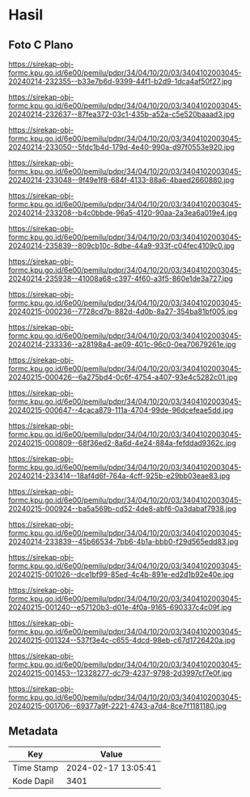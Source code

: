 # Hasil

## Foto C Plano

https://sirekap-obj-formc.kpu.go.id/6e00/pemilu/pdpr/34/04/10/20/03/3404102003045-20240214-232355--b33e7b6d-9399-44f1-b2d9-1dca4af50f27.jpg

https://sirekap-obj-formc.kpu.go.id/6e00/pemilu/pdpr/34/04/10/20/03/3404102003045-20240214-232637--87fea372-03c1-435b-a52a-c5e520baaad3.jpg

https://sirekap-obj-formc.kpu.go.id/6e00/pemilu/pdpr/34/04/10/20/03/3404102003045-20240214-233050--5fdc1b4d-179d-4e40-990a-d97f0553e920.jpg

https://sirekap-obj-formc.kpu.go.id/6e00/pemilu/pdpr/34/04/10/20/03/3404102003045-20240214-233048--9f49e1f8-684f-4133-88a6-4baed2660880.jpg

https://sirekap-obj-formc.kpu.go.id/6e00/pemilu/pdpr/34/04/10/20/03/3404102003045-20240214-233208--b4c0bbde-96a5-4120-90aa-2a3ea6a019e4.jpg

https://sirekap-obj-formc.kpu.go.id/6e00/pemilu/pdpr/34/04/10/20/03/3404102003045-20240214-235839--809cb10c-8dbe-44a9-933f-c04fec4109c0.jpg

https://sirekap-obj-formc.kpu.go.id/6e00/pemilu/pdpr/34/04/10/20/03/3404102003045-20240214-235938--41008a68-c397-4f60-a3f5-860e1de3a727.jpg

https://sirekap-obj-formc.kpu.go.id/6e00/pemilu/pdpr/34/04/10/20/03/3404102003045-20240215-000236--7728cd7b-882d-4d0b-8a27-354ba81bf005.jpg

https://sirekap-obj-formc.kpu.go.id/6e00/pemilu/pdpr/34/04/10/20/03/3404102003045-20240214-233336--a28198a4-ae09-401c-96c0-0ea70679261e.jpg

https://sirekap-obj-formc.kpu.go.id/6e00/pemilu/pdpr/34/04/10/20/03/3404102003045-20240215-000426--6a275bd4-0c6f-4754-a407-93e4c5282c01.jpg

https://sirekap-obj-formc.kpu.go.id/6e00/pemilu/pdpr/34/04/10/20/03/3404102003045-20240215-000647--4caca879-111a-4704-99de-96dcefeae5dd.jpg

https://sirekap-obj-formc.kpu.go.id/6e00/pemilu/pdpr/34/04/10/20/03/3404102003045-20240215-000809--68f36ed2-8a6d-4e24-884a-fefddad9362c.jpg

https://sirekap-obj-formc.kpu.go.id/6e00/pemilu/pdpr/34/04/10/20/03/3404102003045-20240214-233414--18af4d6f-764a-4cff-925b-e29bb03eae83.jpg

https://sirekap-obj-formc.kpu.go.id/6e00/pemilu/pdpr/34/04/10/20/03/3404102003045-20240215-000924--ba5a569b-cd52-4de8-abf6-0a3dabaf7938.jpg

https://sirekap-obj-formc.kpu.go.id/6e00/pemilu/pdpr/34/04/10/20/03/3404102003045-20240214-233839--45b66534-7bb6-4b1a-bbb0-f29d565edd83.jpg

https://sirekap-obj-formc.kpu.go.id/6e00/pemilu/pdpr/34/04/10/20/03/3404102003045-20240215-001026--dce1bf99-85ed-4c4b-891e-ed2d1b92e40e.jpg

https://sirekap-obj-formc.kpu.go.id/6e00/pemilu/pdpr/34/04/10/20/03/3404102003045-20240215-001240--e57120b3-d01e-4f0a-9165-690337c4c09f.jpg

https://sirekap-obj-formc.kpu.go.id/6e00/pemilu/pdpr/34/04/10/20/03/3404102003045-20240215-001324--537f3e4c-c655-4dcd-98eb-c67d1726420a.jpg

https://sirekap-obj-formc.kpu.go.id/6e00/pemilu/pdpr/34/04/10/20/03/3404102003045-20240215-001453--12328277-dc79-4237-9798-2d3997cf7e0f.jpg

https://sirekap-obj-formc.kpu.go.id/6e00/pemilu/pdpr/34/04/10/20/03/3404102003045-20240215-001706--69377a9f-2221-4743-a7d4-8ce7f1181180.jpg


## Metadata

| Key        | Value               |
| ---------- | ------------------- |
| Time Stamp | 2024-02-17 13:05:41 |
| Kode Dapil | 3401                |



